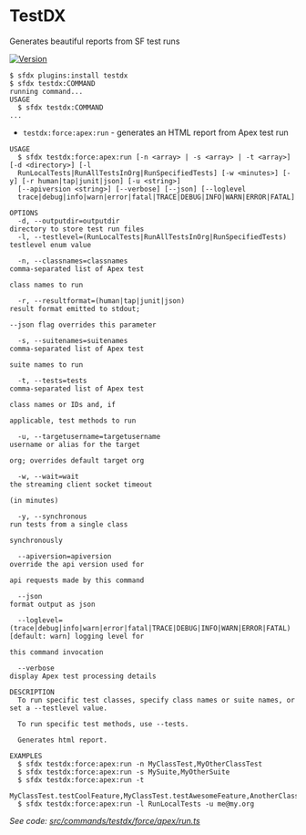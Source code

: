 TestDX
================

Generates beautiful reports from SF test runs

[![Version](https://img.shields.io/npm/v/testdx.svg)](https://npmjs.org/package/testdx)
<!-- [![CircleCI](https://circleci.com/gh/nchursin/sfdx-test-runner/tree/master.svg?style=shield)](https://circleci.com/gh/nchursin/sfdx-test-runner/tree/master)
[![Appveyor CI](https://ci.appveyor.com/api/projects/status/github/nchursin/sfdx-test-runner?branch=master&svg=true)](https://ci.appveyor.com/project/heroku/sfdx-test-runner/branch/master)
[![Codecov](https://codecov.io/gh/nchursin/sfdx-test-runner/branch/master/graph/badge.svg)](https://codecov.io/gh/nchursin/sfdx-test-runner)
[![Greenkeeper](https://badges.greenkeeper.io/nchursin/sfdx-test-runner.svg)](https://greenkeeper.io/)
[![Known Vulnerabilities](https://snyk.io/test/github/nchursin/sfdx-test-runner/badge.svg)](https://snyk.io/test/github/nchursin/sfdx-test-runner)
[![Downloads/week](https://img.shields.io/npm/dw/sfdx-test-runner.svg)](https://npmjs.org/package/testdx)
[![License](https://img.shields.io/npm/l/sfdx-test-runner.svg)](https://github.com/nchursin/sfdx-test-runner/blob/master/package.json) -->

<!-- install -->
<!-- usage -->
```sh-session
$ sfdx plugins:install testdx
$ sfdx testdx:COMMAND
running command...
USAGE
  $ sfdx testdx:COMMAND
...
```
<!-- usagestop -->
<!-- commands -->
* `testdx:force:apex:run` - generates an HTML report from Apex test run

```
USAGE
  $ sfdx testdx:force:apex:run [-n <array> | -s <array> | -t <array>] [-d <directory>] [-l 
  RunLocalTests|RunAllTestsInOrg|RunSpecifiedTests] [-w <minutes>] [-y] [-r human|tap|junit|json] [-u <string>] 
  [--apiversion <string>] [--verbose] [--json] [--loglevel 
  trace|debug|info|warn|error|fatal|TRACE|DEBUG|INFO|WARN|ERROR|FATAL]

OPTIONS
  -d, --outputdir=outputdir                                                         directory to store test run files
  -l, --testlevel=(RunLocalTests|RunAllTestsInOrg|RunSpecifiedTests)                testlevel enum value

  -n, --classnames=classnames                                                       comma-separated list of Apex test
                                                                                    class names to run

  -r, --resultformat=(human|tap|junit|json)                                         result format emitted to stdout;
                                                                                    --json flag overrides this parameter

  -s, --suitenames=suitenames                                                       comma-separated list of Apex test
                                                                                    suite names to run

  -t, --tests=tests                                                                 comma-separated list of Apex test
                                                                                    class names or IDs and, if
                                                                                    applicable, test methods to run

  -u, --targetusername=targetusername                                               username or alias for the target
                                                                                    org; overrides default target org

  -w, --wait=wait                                                                   the streaming client socket timeout
                                                                                    (in minutes)

  -y, --synchronous                                                                 run tests from a single class
                                                                                    synchronously

  --apiversion=apiversion                                                           override the api version used for
                                                                                    api requests made by this command

  --json                                                                            format output as json

  --loglevel=(trace|debug|info|warn|error|fatal|TRACE|DEBUG|INFO|WARN|ERROR|FATAL)  [default: warn] logging level for
                                                                                    this command invocation

  --verbose                                                                         display Apex test processing details

DESCRIPTION
  To run specific test classes, specify class names or suite names, or set a --testlevel value.

  To run specific test methods, use --tests.

  Generates html report.

EXAMPLES
  $ sfdx testdx:force:apex:run -n MyClassTest,MyOtherClassTest
  $ sfdx testdx:force:apex:run -s MySuite,MyOtherSuite
  $ sfdx testdx:force:apex:run -t 
  MyClassTest.testCoolFeature,MyClassTest.testAwesomeFeature,AnotherClassTest,namespace.TheirClassTest.testThis
  $ sfdx testdx:force:apex:run -l RunLocalTests -u me@my.org
```

_See code: [src/commands/testdx/force/apex/run.ts](https://github.com/nchursin/sfdx-test-runner/blob/v0.1.0/src/commands/testdx/force/apex/run.ts)_
<!-- commandsstop -->
<!-- debugging-your-plugin -->
